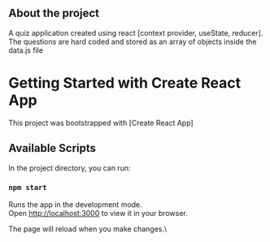 ## About the project
A quiz application created using react [context provider, useState, reducer].
The questions are hard coded and stored as an array of objects inside the data.js file

# Getting Started with Create React App

This project was bootstrapped with [Create React App]

## Available Scripts

In the project directory, you can run:

### `npm start`

Runs the app in the development mode.\
Open [http://localhost:3000](http://localhost:3000) to view it in your browser.

The page will reload when you make changes.\

